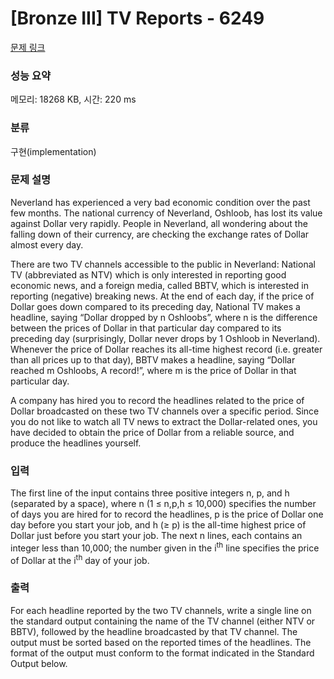 # [Bronze III] TV Reports - 6249 

[문제 링크](https://www.acmicpc.net/problem/6249) 

### 성능 요약

메모리: 18268 KB, 시간: 220 ms

### 분류

구현(implementation)

### 문제 설명

<p>Neverland has experienced a very bad economic condition over the past few months. The national currency of Neverland, Oshloob, has lost its value against Dollar very rapidly. People in Neverland, all wondering about the falling down of their currency, are checking the exchange rates of Dollar almost every day.</p>

<p>There are two TV channels accessible to the public in Neverland: National TV (abbreviated as NTV) which is only interested in reporting good economic news, and a foreign media, called BBTV, which is interested in reporting (negative) breaking news. At the end of each day, if the price of Dollar goes down compared to its preceding day, National TV makes a headline, saying “Dollar dropped by n Oshloobs”, where n is the difference between the prices of Dollar in that particular day compared to its preceding day (surprisingly, Dollar never drops by 1 Oshloob in Neverland). Whenever the price of Dollar reaches its all-time highest record (i.e. greater than all prices up to that day), BBTV makes a headline, saying “Dollar reached m Oshloobs, A record!”, where m is the price of Dollar in that particular day.</p>

<p>A company has hired you to record the headlines related to the price of Dollar broadcasted on these two TV channels over a specific period. Since you do not like to watch all TV news to extract the Dollar-related ones, you have decided to obtain the price of Dollar from a reliable source, and produce the headlines yourself.</p>

### 입력 

 <p>The first line of the input contains three positive integers n, p, and h (separated by a space), where n (1 ≤ n,p,h ≤ 10,000) specifies the number of days you are hired for to record the headlines, p is the price of Dollar one day before you start your job, and h (≥ p) is the all-time highest price of Dollar just before you start your job. The next n lines, each contains an integer less than 10,000; the number given in the i<sup>th</sup> line specifies the price of Dollar at the i<sup>th</sup> day of your job.</p>

### 출력 

 <p>For each headline reported by the two TV channels, write a single line on the standard output containing the name of the TV channel (either NTV or BBTV), followed by the headline broadcasted by that TV channel. The output must be sorted based on the reported times of the headlines. The format of the output must conform to the format indicated in the Standard Output below.</p>

